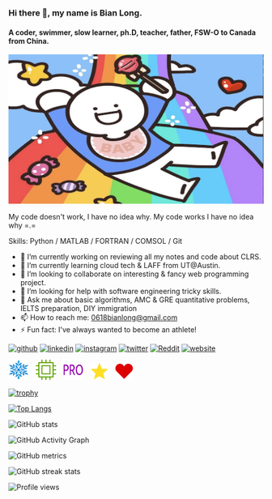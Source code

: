 ### Hi there 👋, my name is Bian Long.
#### A coder, swimmer, slow learner, ph.D, teacher, father, FSW-O to Canada from China. 
![A coder, swimmer, slow learner, ph.D, teacher, father, FSW-O to Canada from China. ](https://raw.githubusercontent.com/MOMOKO606/Pic-Library/master/Xnip2021-09-06_00-14-54.jpg)

My code doesn't work, I have no idea why. My code works I have no idea why =.=

Skills: Python / MATLAB / FORTRAN / COMSOL / Git

- 🔭 I’m currently working on reviewing all my notes and code about CLRS. 
- 🌱 I’m currently learning cloud tech & LAFF from UT@Austin. 
- 👯 I’m looking to collaborate on interesting & fancy web programming project. 
- 🤔 I’m looking for help with software engineering tricky skills. 
- 💬 Ask me about basic algorithms, AMC & GRE quantitative problems, IELTS preparation, DIY immigration 
- 📫 How to reach me: 0618bianlong@gmail.com 
- ⚡ Fun fact: I've always wanted to become an athlete! 


[<img src='https://cdn.jsdelivr.net/npm/simple-icons@3.0.1/icons/github.svg' alt='github' height='40'>](https://github.com/MOMOKO606)  [<img src='https://cdn.jsdelivr.net/npm/simple-icons@3.0.1/icons/linkedin.svg' alt='linkedin' height='40'>](https://www.linkedin.com/in/long-bian-154bba219/)  [<img src='https://cdn.jsdelivr.net/npm/simple-icons@3.0.1/icons/instagram.svg' alt='instagram' height='40'>](https://www.instagram.com/letsrollgreygrey/)  [<img src='https://cdn.jsdelivr.net/npm/simple-icons@3.0.1/icons/twitter.svg' alt='twitter' height='40'>](https://twitter.com/SrollLet)  [<img src='https://cdn.jsdelivr.net/npm/simple-icons@3.0.1/icons/reddit.svg' alt='Reddit' height='40'>](https://www.reddit.com/user/bianlong0618)  [<img src='https://cdn.jsdelivr.net/npm/simple-icons@3.0.1/icons/icloud.svg' alt='website' height='40'>](https://www.cnblogs.com/momoko)  

<a href='https://archiveprogram.github.com/'><img src='https://raw.githubusercontent.com/acervenky/animated-github-badges/master/assets/acbadge.gif' width='40' height='40'></a> <a href='https://docs.github.com/en/developers'><img src='https://raw.githubusercontent.com/acervenky/animated-github-badges/master/assets/devbadge.gif' width='40' height='40'></a> <a href='https://github.com/pricing'><img src='https://raw.githubusercontent.com/acervenky/animated-github-badges/master/assets/pro.gif' width='40' height='40'></a> <a href='https://stars.github.com/'><img src='https://raw.githubusercontent.com/acervenky/animated-github-badges/master/assets/starbadge.gif' width='35' height='35'></a> <a href='https://docs.github.com/en/github/supporting-the-open-source-community-with-github-sponsors'><img src='https://raw.githubusercontent.com/acervenky/animated-github-badges/master/assets/sponsorbadge.gif' width='35' height='35'></a> 

[![trophy](https://github-profile-trophy.vercel.app/?username=MOMOKO606)](https://github.com/ryo-ma/github-profile-trophy)

[![Top Langs](https://github-readme-stats.vercel.app/api/top-langs/?username=MOMOKO606)](https://github.com/anuraghazra/github-readme-stats)

![GitHub stats](https://github-readme-stats.vercel.app/api?username=MOMOKO606&show_icons=true&count_private=true)  

![GitHub Activity Graph](https://activity-graph.herokuapp.com/graph?username=MOMOKO606)  

![GitHub metrics](https://metrics.lecoq.io/MOMOKO606)  

![GitHub streak stats](https://github-readme-streak-stats.herokuapp.com/?user=MOMOKO606)  

![Profile views](https://gpvc.arturio.dev/MOMOKO606)  

<!---
MOMOKO606/MOMOKO606 is a ✨ special ✨ repository because its `README.md` (this file) appears on your GitHub profile.
You can click the Preview link to take a look at your changes.
--->
